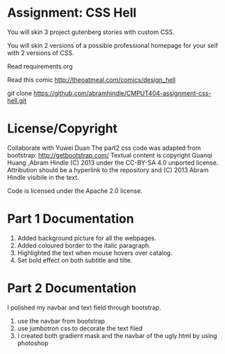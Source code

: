 Assignment: CSS Hell
====================

You will skin 3 project gutenberg stories with custom CSS.

You will skin 2 versions of a possible professional homepage for your
self with 2 versions of CSS.

Read requirements.org

Read this comic http://theoatmeal.com/comics/design_hell

git clone https://github.com/abramhindle/CMPUT404-assignment-css-hell.git


License/Copyright
=================
Collaborate with Yuwei Duan
The part2 css code was adapted from bootstrap:
http://getbootstrap.com/ 
Textual content is copyright Guanqi Huang ,Abram Hindle (C) 2013 under the CC-BY-SA
4.0 unported license. Attribution should be a hyperlink to the
repository and (C) 2013 Abram Hindle visibile in the text.

Code is licensed under the Apache 2.0 license.

Part 1 Documentation
=================
1. Added background picture for all the webpages.
2. Added coloured border to the italic paragraph.
3. Highlighted the text when mouse hovers over catalog.
4. Set bold effect on both subtitle and tilte.

Part 2 Documentation
=================
I polished my navbar and text field through bootstrap.
1. use the navbar from bootstrap
2. use jumbotron css to decorate the text filed
3. I created both gradient mask and the navbar of the ugly.html by using photoshop